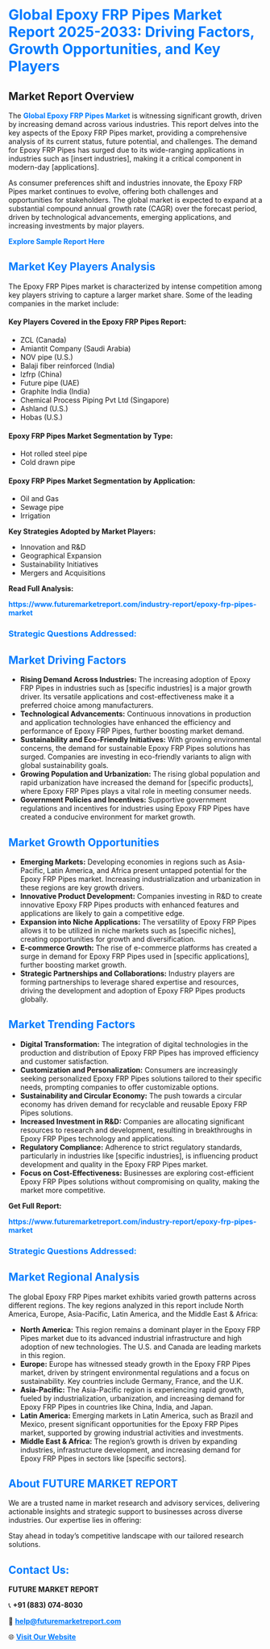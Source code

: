 <h1 style="color: #007BFF;">Global Epoxy FRP Pipes Market Report 2025-2033: Driving Factors, Growth Opportunities, and Key Players</h1>

<section id="overview">
<h2>Market Report Overview</h2>
<p>The <a href="https://www.futuremarketreport.com/industry-report/epoxy-frp-pipes-market" style="color: #007BFF; text-decoration: none;"><strong>Global Epoxy FRP Pipes Market</strong></a> is witnessing significant growth, driven by increasing demand across various industries. This report delves into the key aspects of the Epoxy FRP Pipes market, providing a comprehensive analysis of its current status, future potential, and challenges. The demand for Epoxy FRP Pipes has surged due to its wide-ranging applications in industries such as [insert industries], making it a critical component in modern-day [applications].</p>
<p>As consumer preferences shift and industries innovate, the Epoxy FRP Pipes market continues to evolve, offering both challenges and opportunities for stakeholders. The global market is expected to expand at a substantial compound annual growth rate (CAGR) over the forecast period, driven by technological advancements, emerging applications, and increasing investments by major players.</p>
</section>

<section id="overview">
<p><a href="https://www.futuremarketreport.com/request-sample/reportId=114558" style="color: #007BFF; text-decoration: none;"><strong>Explore Sample Report Here</strong></a></p>
</section>

<section id="key-players">
<h2 style="color: #007BFF;">Market Key Players Analysis</h2>
<p>The Epoxy FRP Pipes market is characterized by intense competition among key players striving to capture a larger market share. Some of the leading companies in the market include:</p>
<h4>Key Players Covered in the Epoxy FRP Pipes Report:</h4>
<ul><li>ZCL (Canada)</li><li>Amiantit Company (Saudi Arabia)</li><li>NOV pipe (U.S.)</li><li>Balaji fiber reinforced (India)</li><li>lzfrp (China)</li><li>Future pipe (UAE)</li><li>Graphite India (India)</li><li>Chemical Process Piping Pvt Ltd (Singapore)</li><li>Ashland (U.S.)</li><li>Hobas (U.S.)</li></ul>
<h4>Epoxy FRP Pipes Market Segmentation by Type:</h4>
<ul><li>Hot rolled steel pipe</li><li>Cold drawn pipe</li></ul>

<h4>Epoxy FRP Pipes Market Segmentation by Application:</h4>
<ul><li>Oil and Gas</li><li>Sewage pipe</li><li>Irrigation</li></ul>
<p><strong>Key Strategies Adopted by Market Players:</strong></p>
<ul>
<li>Innovation and R&D</li>
<li>Geographical Expansion</li>
<li>Sustainability Initiatives</li>
<li>Mergers and Acquisitions</li>
</ul>
</section>

<section>
<p><strong>Read Full Analysis: </strong></p><a href="https://www.futuremarketreport.com/industry-report/epoxy-frp-pipes-market" style="color: #007BFF; text-decoration: none;"><strong>https://www.futuremarketreport.com/industry-report/epoxy-frp-pipes-market</strong></a>
<h3 style="color: #007BFF;">Strategic Questions Addressed:</h3>
</section>

<section id="driving-factors">
<h2 style="color: #007BFF;">Market Driving Factors</h2>
<ul>
<li><strong>Rising Demand Across Industries:</strong> The increasing adoption of Epoxy FRP Pipes in industries such as [specific industries] is a major growth driver. Its versatile applications and cost-effectiveness make it a preferred choice among manufacturers.</li>
<li><strong>Technological Advancements:</strong> Continuous innovations in production and application technologies have enhanced the efficiency and performance of Epoxy FRP Pipes, further boosting market demand.</li>
<li><strong>Sustainability and Eco-Friendly Initiatives:</strong> With growing environmental concerns, the demand for sustainable Epoxy FRP Pipes solutions has surged. Companies are investing in eco-friendly variants to align with global sustainability goals.</li>
<li><strong>Growing Population and Urbanization:</strong> The rising global population and rapid urbanization have increased the demand for [specific products], where Epoxy FRP Pipes plays a vital role in meeting consumer needs.</li>
<li><strong>Government Policies and Incentives:</strong> Supportive government regulations and incentives for industries using Epoxy FRP Pipes have created a conducive environment for market growth.</li>
</ul>
</section>

<section id="growth-opportunities">
<h2 style="color: #007BFF;">Market Growth Opportunities</h2>
<ul>
<li><strong>Emerging Markets:</strong> Developing economies in regions such as Asia-Pacific, Latin America, and Africa present untapped potential for the Epoxy FRP Pipes market. Increasing industrialization and urbanization in these regions are key growth drivers.</li>
<li><strong>Innovative Product Development:</strong> Companies investing in R&D to create innovative Epoxy FRP Pipes products with enhanced features and applications are likely to gain a competitive edge.</li>
<li><strong>Expansion into Niche Applications:</strong> The versatility of Epoxy FRP Pipes allows it to be utilized in niche markets such as [specific niches], creating opportunities for growth and diversification.</li>
<li><strong>E-commerce Growth:</strong> The rise of e-commerce platforms has created a surge in demand for Epoxy FRP Pipes used in [specific applications], further boosting market growth.</li>
<li><strong>Strategic Partnerships and Collaborations:</strong> Industry players are forming partnerships to leverage shared expertise and resources, driving the development and adoption of Epoxy FRP Pipes products globally.</li>
</ul>
</section>

<section id="trending-factors">
<h2 style="color: #007BFF;">Market Trending Factors</h2>
<ul>
<li><strong>Digital Transformation:</strong> The integration of digital technologies in the production and distribution of Epoxy FRP Pipes has improved efficiency and customer satisfaction.</li>
<li><strong>Customization and Personalization:</strong> Consumers are increasingly seeking personalized Epoxy FRP Pipes solutions tailored to their specific needs, prompting companies to offer customizable options.</li>
<li><strong>Sustainability and Circular Economy:</strong> The push towards a circular economy has driven demand for recyclable and reusable Epoxy FRP Pipes solutions.</li>
<li><strong>Increased Investment in R&D:</strong> Companies are allocating significant resources to research and development, resulting in breakthroughs in Epoxy FRP Pipes technology and applications.</li>
<li><strong>Regulatory Compliance:</strong> Adherence to strict regulatory standards, particularly in industries like [specific industries], is influencing product development and quality in the Epoxy FRP Pipes market.</li>
<li><strong>Focus on Cost-Effectiveness:</strong> Businesses are exploring cost-efficient Epoxy FRP Pipes solutions without compromising on quality, making the market more competitive.</li>
</ul>
</section>

<section>
<p><strong>Get Full Report: </strong></p><a href="https://www.futuremarketreport.com/industry-report/epoxy-frp-pipes-market" style="color: #007BFF; text-decoration: none;"><strong>https://www.futuremarketreport.com/industry-report/epoxy-frp-pipes-market</strong></a>
<h3 style="color: #007BFF;">Strategic Questions Addressed:</h3>
</section>


<section id="regional-analysis">
<h2 style="color: #007BFF;">Market Regional Analysis</h2>
<p>The global Epoxy FRP Pipes market exhibits varied growth patterns across different regions. The key regions analyzed in this report include North America, Europe, Asia-Pacific, Latin America, and the Middle East & Africa:</p>
<ul>
<li><strong>North America:</strong> This region remains a dominant player in the Epoxy FRP Pipes market due to its advanced industrial infrastructure and high adoption of new technologies. The U.S. and Canada are leading markets in this region.</li>
<li><strong>Europe:</strong> Europe has witnessed steady growth in the Epoxy FRP Pipes market, driven by stringent environmental regulations and a focus on sustainability. Key countries include Germany, France, and the U.K.</li>
<li><strong>Asia-Pacific:</strong> The Asia-Pacific region is experiencing rapid growth, fueled by industrialization, urbanization, and increasing demand for Epoxy FRP Pipes in countries like China, India, and Japan.</li>
<li><strong>Latin America:</strong> Emerging markets in Latin America, such as Brazil and Mexico, present significant opportunities for the Epoxy FRP Pipes market, supported by growing industrial activities and investments.</li>
<li><strong>Middle East & Africa:</strong> The region’s growth is driven by expanding industries, infrastructure development, and increasing demand for Epoxy FRP Pipes in sectors like [specific sectors].</li>
</ul>
</section>

<footer>
<h2 style="color: #007BFF;">About FUTURE MARKET REPORT</h2>
<p>We are a trusted name in market research and advisory services, delivering actionable insights and strategic support to businesses across diverse industries. Our expertise lies in offering:</p>

<p>Stay ahead in today’s competitive landscape with our tailored research solutions.</p>

<h2 style="color: #007BFF;">Contact Us:</h2>
<p><strong>FUTURE MARKET REPORT</strong></p>
<p>📞 <strong>+91 (883) 074-8030</strong></p>
<p>📧 <strong><a href="mailto:help@futuremarketreport.com" style="color: #007BFF;">help@futuremarketreport.com</a></strong></p>
<p>🌐 <strong><a href="https://www.futuremarketreport.com/" style="color: #007BFF;">Visit Our Website</a></strong></p>
</footer>